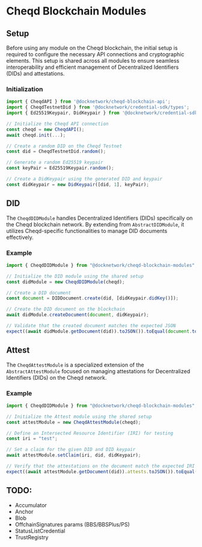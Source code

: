 # Cheqd Blockchain Modules

## Setup

Before using any module on the Cheqd blockchain, the initial setup is required to configure the necessary API connections and cryptographic elements. This setup is shared across all modules to ensure seamless interoperability and efficient management of Decentralized Identifiers (DIDs) and attestations.

### Initialization

```javascript
import { CheqdAPI } from '@docknetwork/cheqd-blockchain-api';
import { CheqdTestnetDid } from '@docknetwork/credential-sdk/types';
import { Ed25519Keypair, DidKeypair } from '@docknetwork/credential-sdk/keypairs';

// Initialize the Cheqd API connection
const cheqd = new CheqdAPI();
await cheqd.init(...);

// Create a random DID on the Cheqd Testnet
const did = CheqdTestnetDid.random();

// Generate a random Ed25519 keypair
const keyPair = Ed25519Keypair.random();

// Create a DidKeypair using the generated DID and keypair
const didKeypair = new DidKeypair([did, 1], keyPair);
```

## DID

The `CheqdDIDModule` handles Decentralized Identifiers (DIDs) specifically on the Cheqd blockchain network. By extending from `AbstractDIDModule`, it utilizes Cheqd-specific functionalities to manage DID documents effectively.

### Example

```javascript
import { CheqdDIDModule } from "@docknetwork/cheqd-blockchain-modules";

// Initialize the DID module using the shared setup
const didModule = new CheqdDIDModule(cheqd);

// Create a DID document
const document = DIDDocument.create(did, [didKeypair.didKey()]);

// Create the DID document on the blockchain
await didModule.createDocument(document, didKeypair);

// Validate that the created document matches the expected JSON
expect((await didModule.getDocument(did)).toJSON()).toEqual(document.toJSON());
```

## Attest

The `CheqdAttestModule` is a specialized extension of the `AbstractAttestModule` focused on managing attestations for Decentralized Identifiers (DIDs) on the Cheqd network.

### Example

```javascript
import { CheqdDIDModule } from "@docknetwork/cheqd-blockchain-modules";

// Initialize the Attest module using the shared setup
const attestModule = new CheqdAttestModule(cheqd);

// Define an Intersected Resource Identifier (IRI) for testing
const iri = "test";

// Set a claim for the given DID and DID keypair
await attestModule.setClaim(iri, did, didKeypair);

// Verify that the attestations on the document match the expected IRI
expect((await attestModule.getDocument(did)).attests.toJSON()).toEqual(iri);
```

## TODO:

- Accumulator
- Anchor
- Blob
- OffchainSignatures params (BBS/BBSPlus/PS)
- StatusListCredential
- TrustRegistry
